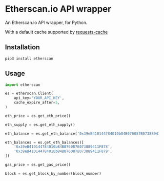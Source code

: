# Etherscan.io API wrapper

An Etherscan.io API wrapper, for Python.

With a default cache supported by [requests-cache](https://github.com/reclosedev/requests-cache)

## Installation
```
pip3 install etherscan
```

## Usage
```python
import etherscan

es = etherscan.Client(
    api_key='YOUR_API_KEY',
    cache_expire_after=5,
)

eth_price = es.get_eth_price()

eth_supply = es.get_eth_supply()

eth_balance = es.get_eth_balance('0x39eB410144784010b84B076087B073889411F878')

eth_balances = es.get_eth_balances([
    '0x39eB410144784010b84B076087B073889411F878',
    '0x39eB410144784010b84B076087B073889411F879',
])

gas_price = es.get_gas_price()

block = es.get_block_by_number(block_number)
```
